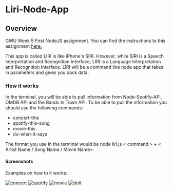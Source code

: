 # Liri-Node-App

## Overview
GWU Week 5 First NodeJS assignment. You can find the instructions to this assignment [here.](https://github.com/nrgtwithers/liri-node-app/blob/master/instructions.md)

This app is called LIRI is like iPhone's SIRI. However, while SIRI is a Speech Interpretation and Recognition Interface, LIRI is a Language Interpretation and Recognition Interface. LIRI will be a command line node app that takes in parameters and gives you back data.

### How it works
In the terminal, you will be able to pull information from Node-Spotify-API, OMDB API and the Bands In Town API. To be able to pull the information you should use the following commands:

* concert-this
* spotify-this-song
* movie-this
* do-what-it-says

The format you use in the terminal would be node liri.js < command > + < Artist Name / Song Name / Movie Name>

#### Screenshots 

Examples on how to it works: 

![concert]()
![spotify]()
![movie]()
![doit]()

